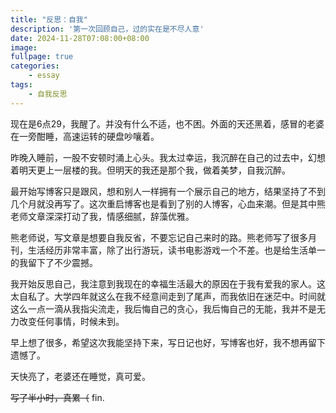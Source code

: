 ```yaml
---
title: "反思：自我"
description: '第一次回顾自己，过的实在是不尽人意'
date: 2024-11-28T07:08:00+08:00
image:
fullpage: true
categories:
    - essay
tags:
    - 自我反思
---
```

现在是6点29，我醒了。并没有什么不适，也不困。外面的天还黑着，感冒的老婆在一旁酣睡，高速运转的硬盘吵嚷着。

昨晚入睡前，一股不安顿时涌上心头。我太过幸运，我沉醉在自己的过去中，幻想着明天更上一层楼的我。但明天的我还是那个我，做着美梦，自我沉醉。

最开始写博客只是跟风，想和别人一样拥有一个展示自己的地方，结果坚持了不到几个月就没再写了。这次重启博客也是看到了别的人博客，心血来潮。但是其中熊老师文章深深打动了我，情感细腻，辞藻优雅。

熊老师说，写文章是想要自我反省，不要忘记自己来时的路。熊老师写了很多月刊，生活经历非常丰富，除了出行游玩，读书电影游戏一个不差。也是给生活单一的我留下了不少震撼。

我开始反思自己，我注意到我现在的幸福生活最大的原因在于我有爱我的家人。这太自私了。大学四年就这么在我不经意间走到了尾声，而我依旧在迷茫中。时间就这么一点一滴从我指尖流走，我后悔自己的贪心，我后悔自己的无能，我并不是无力改变任何事情，时候未到。

早上想了很多，希望这次我能坚持下来，写日记也好，写博客也好，我不想再留下遗憾了。

天快亮了，老婆还在睡觉，真可爱。

~~写了半小时，真累（~~
fin.
